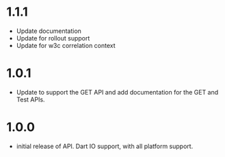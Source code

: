 1.1.1
=====
* Update documentation
* Update for rollout support
* Update for w3c correlation context


1.0.1
=====
* Update to support the GET API and add documentation for the GET and Test APIs.
 
1.0.0
=====
* initial release of API. Dart IO support, with all platform support.
